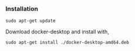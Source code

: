 ### Installation

``` sudo apt-get update ```

Download docker-desktop and install with, 

``` sudo apt-get install ./docker-desktop-amd64.deb ```
